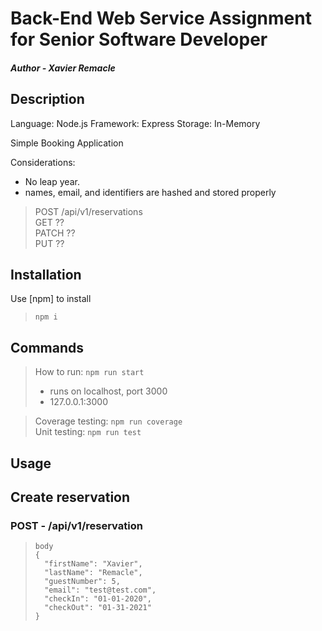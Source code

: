 # Back-End Web Service Assignment for Senior Software Developer

##### Author - Xavier Remacle

## Description

Language: Node.js
Framework: Express
Storage: In-Memory

Simple Booking Application

Considerations:

- No leap year.
- names, email, and identifiers are hashed and stored properly

> POST /api/v1/reservations  
> GET ??  
> PATCH ??  
> PUT ??

## Installation

Use [npm] to install

> `npm i`

## Commands

> How to run: `npm run start`
>
> - runs on localhost, port 3000
> - 127.0.0.1:3000

> Coverage testing: `npm run coverage`  
>  Unit testing: `npm run test`

## Usage

## Create reservation

### POST - /api/v1/reservation

> ```
> body
> {
>   "firstName": "Xavier",
>   "lastName": "Remacle",
>   "guestNumber": 5,
>   "email": "test@test.com",
>   "checkIn": "01-01-2020",
>   "checkOut": "01-31-2021"
> }
> ```
